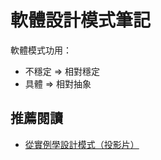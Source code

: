 # 軟體設計模式筆記
軟體模式功用：
- 不穩定 => 相對穩定
- 具體 => 相對抽象

## 推薦閱讀
- [從實例學設計模式（投影片）](http://slides.com/jaceju/design-patterns-by-examples/)